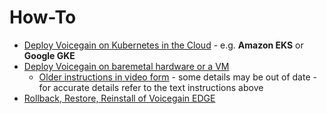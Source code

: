 # How-To

* [Deploy Voicegain on Kubernetes in the Cloud](./edge-on-cloud/universal-deployment-guide.md) - e.g. **Amazon EKS** or **Google GKE**
* [Deploy Voicegain on baremetal hardware or a VM](./edge-on-hardware/Edge-Deploy-UServer24.md) 
  * [Older instructions in video form](https://www.voicegain.ai/post/video-demo-of-edge-deployment) - some details may be out of date - for accurate details refer to the text instructions above
* [Rollback, Restore, Reinstall of Voicegain EDGE](https://github.com/voicegain/platform/blob/master/how-to/rolback-restore-reinstall/README.md)


